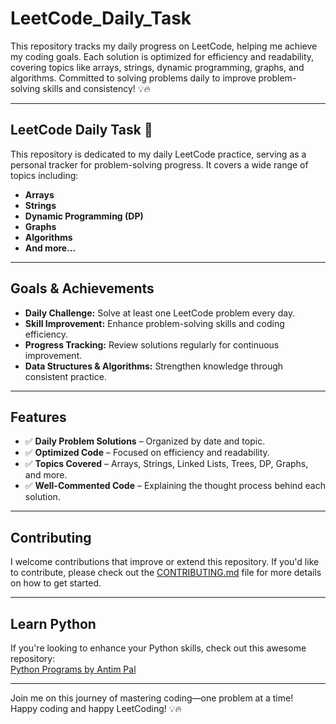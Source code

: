 # LeetCode_Daily_Task

This repository tracks my daily progress on LeetCode, helping me achieve my coding goals. Each solution is optimized for efficiency and readability, covering topics like arrays, strings, dynamic programming, graphs, and algorithms. Committed to solving problems daily to improve problem-solving skills and consistency! 💡🔥

---

## LeetCode Daily Task 🚀

This repository is dedicated to my daily LeetCode practice, serving as a personal tracker for problem-solving progress. It covers a wide range of topics including:

- **Arrays**
- **Strings**
- **Dynamic Programming (DP)**
- **Graphs**
- **Algorithms**
- **And more...**

---

## Goals & Achievements

- **Daily Challenge:** Solve at least one LeetCode problem every day.
- **Skill Improvement:** Enhance problem-solving skills and coding efficiency.
- **Progress Tracking:** Review solutions regularly for continuous improvement.
- **Data Structures & Algorithms:** Strengthen knowledge through consistent practice.

---

## Features

- ✅ **Daily Problem Solutions** – Organized by date and topic.
- ✅ **Optimized Code** – Focused on efficiency and readability.
- ✅ **Topics Covered** – Arrays, Strings, Linked Lists, Trees, DP, Graphs, and more.
- ✅ **Well-Commented Code** – Explaining the thought process behind each solution.

---

## Contributing

I welcome contributions that improve or extend this repository. If you'd like to contribute, please check out the [CONTRIBUTING.md](CONTRIBUTING.md) file for more details on how to get started.

---

## Learn Python

If you're looking to enhance your Python skills, check out this awesome repository:  
[Python Programs by Antim Pal](https://github.com/iamAntimPal/Python-Programs)

---

Join me on this journey of mastering coding—one problem at a time!  
Happy coding and happy LeetCoding! 💡🔥
